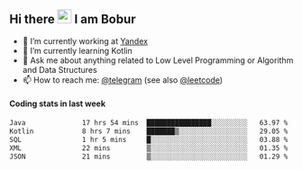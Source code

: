 ## Hi there <img src="https://media.giphy.com/media/hvRJCLFzcasrR4ia7z/giphy.gif" width="25px" height="25px"> I am Bobur

- 💼 I’m currently working at [Yandex](https://yandex.ru/)
- 🌱 I’m currently learning Kotlin
- 💬 Ask me about anything related to Low Level Programming or Algorithm and Data Structures
- 📫 How to reach me: [@telegram](https://t.me/octoant) (see also [@leetcode](https://leetcode.com/octoant/))    

#### Coding stats in last week

<!--START_SECTION:waka-->

```txt
Java              17 hrs 54 mins  ████████████████░░░░░░░░░   63.97 %
Kotlin            8 hrs 7 mins    ███████▒░░░░░░░░░░░░░░░░░   29.05 %
SQL               1 hr 5 mins     █░░░░░░░░░░░░░░░░░░░░░░░░   03.88 %
XML               22 mins         ▒░░░░░░░░░░░░░░░░░░░░░░░░   01.35 %
JSON              21 mins         ▒░░░░░░░░░░░░░░░░░░░░░░░░   01.29 %
```

<!--END_SECTION:waka-->
